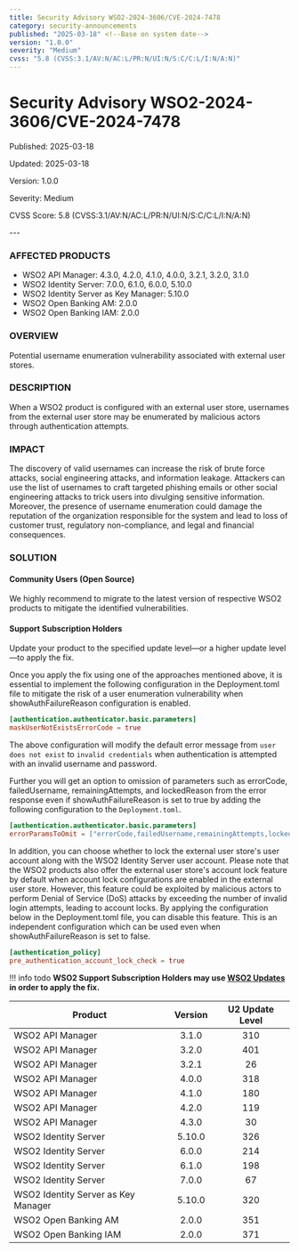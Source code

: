 ```yaml
---
title: Security Advisory WSO2-2024-3606/CVE-2024-7478
category: security-announcements
published: "2025-03-18" <!--Base on system date-->
version: "1.0.0"
severity: "Medium"
cvss: "5.8 (CVSS:3.1/AV:N/AC:L/PR:N/UI:N/S:C/C:L/I:N/A:N)"
---
```


# Security Advisory WSO2-2024-3606/CVE-2024-7478

<p class="doc-info">Published: 2025-03-18</p> <!--Base on system date-->
<p class="doc-info">Updated: 2025-03-18</p>
<p class="doc-info">Version: 1.0.0</p>
<p class="doc-info">Severity: Medium</p>
<p class="doc-info">CVSS Score: 5.8 (CVSS:3.1/AV:N/AC:L/PR:N/UI:N/S:C/C:L/I:N/A:N)</p>
---

### AFFECTED PRODUCTS
* WSO2 API Manager: 4.3.0, 4.2.0, 4.1.0, 4.0.0, 3.2.1, 3.2.0, 3.1.0
* WSO2 Identity Server: 7.0.0, 6.1.0, 6.0.0, 5.10.0
* WSO2 Identity Server as Key Manager: 5.10.0
* WSO2 Open Banking AM: 2.0.0
* WSO2 Open Banking IAM: 2.0.0


### OVERVIEW
Potential username enumeration vulnerability associated with external user stores.


### DESCRIPTION
When a WSO2 product is configured with an external user store, usernames from the external user store may be enumerated by malicious actors through authentication attempts.


### IMPACT
The discovery of valid usernames can increase the risk of brute force attacks, social engineering attacks, and information leakage. Attackers can use the list of usernames to craft targeted phishing emails or other social engineering attacks to trick users into divulging sensitive information. Moreover, the presence of username enumeration could damage the reputation of the organization responsible for the system and lead to loss of customer trust, regulatory non-compliance, and legal and financial consequences.


### SOLUTION

#### Community Users (Open Source)
We highly recommend to migrate to the latest version of respective WSO2 products to mitigate the identified vulnerabilities.


#### Support Subscription Holders

Update your product to the specified update level—or a higher update level—to apply the fix.

Once you apply the fix using one of the approaches mentioned above, it is essential to implement the following configuration in the Deployment.toml file to mitigate the risk of a user enumeration vulnerability when showAuthFailureReason configuration is enabled.
```toml
[authentication.authenticator.basic.parameters]
maskUserNotExistsErrorCode = true
```
The above configuration will modify the default error message from `user does not exist` to `invalid credentials` when authentication is attempted with an invalid username and password.

Further you will get an option to omission of parameters such as errorCode, failedUsername, remainingAttempts, and lockedReason from the error response even if showAuthFailureReason is set to true by adding the following configuration to the  `Deployment.toml`.
```toml
[authentication.authenticator.basic.parameters]
errorParamsToOmit = ["errorCode,failedUsername,remainingAttempts,lockedReason"]
```

In addition, you can choose whether to lock the external user store's user account along with the WSO2 Identity Server user account. Please note that the WSO2 products also offer the external user store's account lock feature by default when account lock configurations are enabled in the external user store. However, this feature could be exploited by malicious actors to perform Denial of Service (DoS) attacks by exceeding the number of invalid login attempts, leading to account locks. By applying the configuration below in the Deployment.toml file, you can disable this feature. This is an independent configuration which can be used even when showAuthFailureReason is set to false.

```toml
[authentication_policy]
pre_authentication_account_lock_check = true
```

!!! info todo
    **WSO2 Support Subscription Holders may use [WSO2 Updates](https://wso2.com/updates/) in order to apply the fix.**

| Product                             | Version | U2 Update Level |
| ----------------------------------- | :-----: | :-------------: |
| WSO2 API Manager                    |  3.1.0  |       310       |
| WSO2 API Manager                    |  3.2.0  |       401       |
| WSO2 API Manager                    |  3.2.1  |       26        |
| WSO2 API Manager                    |  4.0.0  |       318       |
| WSO2 API Manager                    |  4.1.0  |       180       |
| WSO2 API Manager                    |  4.2.0  |       119       |
| WSO2 API Manager                    |  4.3.0  |       30        |
| WSO2 Identity Server                | 5.10.0  |       326       |
| WSO2 Identity Server                |  6.0.0  |       214       |
| WSO2 Identity Server                |  6.1.0  |       198       |
| WSO2 Identity Server                |  7.0.0  |       67        |
| WSO2 Identity Server as Key Manager | 5.10.0  |       320       |
| WSO2 Open Banking AM                |  2.0.0  |       351       |
| WSO2 Open Banking IAM               |  2.0.0  |       371       |

